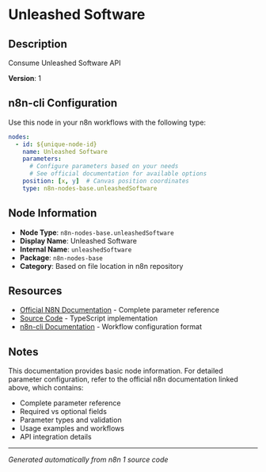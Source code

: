 # Unleashed Software

## Description

Consume Unleashed Software API

**Version**: 1

## n8n-cli Configuration

Use this node in your n8n workflows with the following type:

```yaml
nodes:
  - id: ${unique-node-id}
    name: Unleashed Software
    parameters:
      # Configure parameters based on your needs
      # See official documentation for available options
    position: [x, y]  # Canvas position coordinates
    type: n8n-nodes-base.unleashedSoftware
```

## Node Information

- **Node Type**: `n8n-nodes-base.unleashedSoftware`
- **Display Name**: Unleashed Software
- **Internal Name**: `unleashedSoftware`
- **Package**: `n8n-nodes-base`
- **Category**: Based on file location in n8n repository

## Resources

- [Official N8N Documentation](https://docs.n8n.io/integrations/builtin/app-nodes/n8n-nodes-base.unleashedsoftware/) - Complete parameter reference
- [Source Code](https://github.com/n8n-io/n8n/blob/master/packages/nodes-base/nodes/UnleashedSoftware/UnleashedSoftware.node.ts) - TypeScript implementation
- [n8n-cli Documentation](https://github.com/edenreich/n8n-cli) - Workflow configuration format

## Notes

This documentation provides basic node information. For detailed parameter configuration, 
refer to the official n8n documentation linked above, which contains:

- Complete parameter reference
- Required vs optional fields
- Parameter types and validation
- Usage examples and workflows
- API integration details

---
*Generated automatically from n8n 1 source code*
